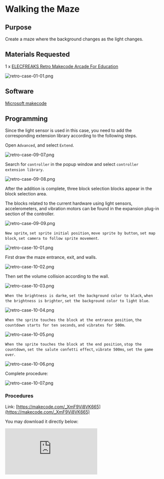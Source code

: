 ﻿# Walking the Maze

## Purpose

Create a maze where the background changes as the light changes.

## Materials Requested

1 x  [ELECFREAKS Retro Makecode Arcade For Education](https://item.taobao.com/item.htm?spm=a1z10.5-c-s.w4002-18602834185.82.51a95ccfE1IJt1&id=644090757603)

![retro-case-01-01.png](https://wiki-media-ef.oss-cn-hongkong.aliyuncs.com//images/retro-case-01-01.png)

## Software

[Microsoft makecode](https://arcade.makecode.com/)

## Programming

Since the light sensor is used in this case, you need to add the corresponding extension library according to the following steps.

Open `Advanced`, and select `Extend`.

![retro-case-09-07.png](https://wiki-media-ef.oss-cn-hongkong.aliyuncs.com//images/retro-case-09-07.png)

Search for `controller` in the popup window and select `controller extension library`.

![retro-case-09-08.png](https://wiki-media-ef.oss-cn-hongkong.aliyuncs.com//images/retro-case-09-08.png)

After the addition is complete, three block selection blocks appear in the block selection area.

The blocks related to the current hardware using light sensors, accelerometers, and vibration motors can be found in the expansion plug-in section of the controller.

![retro-case-09-09.png](https://wiki-media-ef.oss-cn-hongkong.aliyuncs.com//images/retro-case-09-09.png)

`New sprite`, `set sprite initial position`, `move sprite by button`, `set map block`, `set camera to follow sprite movement`.

![retro-case-10-01.png](https://wiki-media-ef.oss-cn-hongkong.aliyuncs.com//images/retro-case-10-01.png)

First draw the maze entrance, exit, and walls.

![retro-case-10-02.png](https://wiki-media-ef.oss-cn-hongkong.aliyuncs.com//images/retro-case-10-02.png)

Then set the volume collision according to the wall.

![retro-case-10-03.png](https://wiki-media-ef.oss-cn-hongkong.aliyuncs.com//images/retro-case-10-03.png)

`When the brightness is darke`, `set the background color to black`, `when the brightness is brighter`, `set the background color to light blue`.

![retro-case-10-04.png](https://wiki-media-ef.oss-cn-hongkong.aliyuncs.com//images/retro-case-10-04.png)

`When the sprite touches the block at the entrance position`, `the countdown starts for ten seconds`, `and vibrates for 500m`.

![retro-case-10-05.png](https://wiki-media-ef.oss-cn-hongkong.aliyuncs.com//images/retro-case-10-05.png)

`When the sprite touches the block at the end position`, `stop the countdown`, `set the salute confetti effect`, `vibrate 500ms`, `set the game over`.

![retro-case-10-06.png](https://wiki-media-ef.oss-cn-hongkong.aliyuncs.com//images/retro-case-10-06.png)

Complete procedure:

![retro-case-10-07.png](https://wiki-media-ef.oss-cn-hongkong.aliyuncs.com//images/retro-case-10-07.png)

### Procedures


Link: [https://makecode.com/_XmF9Vi8VK665](https://makecode.com/_XmF9Vi8VK665)

You may download it directly below:

<div
    style={{
        position: 'relative',
        paddingBottom: '60%',
        overflow: 'hidden',
    }}
>
    <iframe
        src="https://makecode.com/_XmF9Vi8VK665"
        frameborder="0"
        sandbox="allow-popups allow-forms allow-scripts allow-same-origin"
        style={{
            position: 'absolute',
            width: '100%',
            height: '100%',
        }}
    />
</div>



## Program Download

Please see the documentation for the program download: [Program Download Method](http://wiki.elecfreaks.com/en/retroarcade/program-download-method)

## Conclusion

Elf from the entrance to the map will start the countdown, when the countdown has not yet reached the end of the game is over, before the end of the countdown to the end of the game victory, the background color will automatically change according to the ambient light brightness, when the brightness is dark, the background color is black, when the brightness is bright, the background color is light blue.
